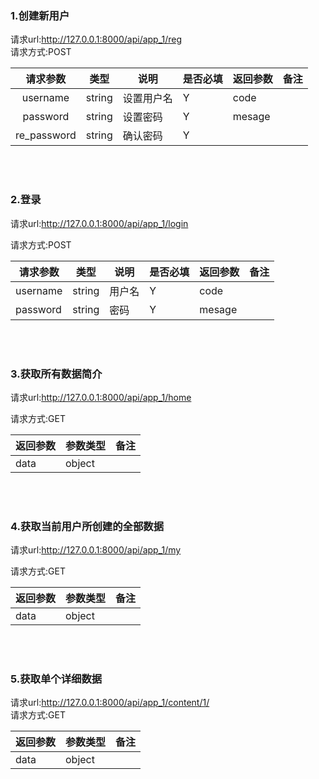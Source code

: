 
### 1.创建新用户
请求url:http://127.0.0.1:8000/api/app_1/reg  
请求方式:POST

|  请求参数   | 类型   | 说明       | 是否必填 | 返回参数 | 备注 |
| :---------: | ------ | ---------- | -------- | -------- | ---- |
|  username   | string | 设置用户名 | Y        | code     |      |
|  password   | string | 设置密码   | Y        | mesage   |      |
| re_password | string | 确认密码   | Y        |          |      |  
  
<br>
<br>

### 2.登录
请求url:http://127.0.0.1:8000/api/app_1/login

请求方式:POST

| 请求参数 | 类型   | 说明   | 是否必填 | 返回参数 | 备注 |
| -------- | ------ | ------ | -------- | -------- | ---- |
| username | string | 用户名 | Y        | code     |      |
| password | string | 密码   | Y        | mesage   |      |


<br>
<br>

### 3.获取所有数据简介
请求url:http://127.0.0.1:8000/api/app_1/home



请求方式:GET

| 返回参数 | 参数类型 | 备注 |
| -------- | -------- | ---- |
| data     | object   |      |


<br>
<br>

### 4.获取当前用户所创建的全部数据
请求url:http://127.0.0.1:8000/api/app_1/my


请求方式:GET

| 返回参数 | 参数类型 | 备注 |
| -------- | -------- | ---- |
| data     | object   |      |



<br>
<br>


### 5.获取单个详细数据
请求url:http://127.0.0.1:8000/api/app_1/content/1/  
请求方式:GET

| 返回参数 | 参数类型 | 备注 |
| -------- | -------- | ---- |
| data     | object   |      |
